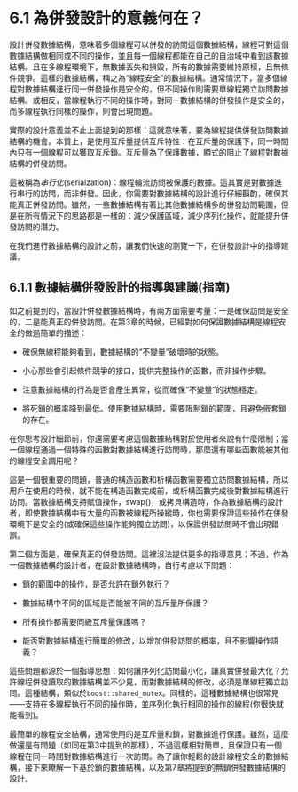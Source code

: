 # 6.1 為併發設計的意義何在？ 

設計併發數據結構，意味著多個線程可以併發的訪問這個數據結構，線程可對這個數據結構做相同或不同的操作，並且每一個線程都能在自己的自治域中看到該數據結構。且在多線程環境下，無數據丟失和損毀，所有的數據需要維持原樣，且無條件競爭。這樣的數據結構，稱之為“線程安全”的數據結構。通常情況下，當多個線程對數據結構進行同一併發操作是安全的，但不同操作則需要單線程獨立訪問數據結構。或相反，當線程執行不同的操作時，對同一數據結構的併發操作是安全的，而多線程執行同樣的操作，則會出現問題。

實際的設計意義並不止上面提到的那樣：這就意味著，要為線程提供併發訪問數據結構的機會。本質上，是使用互斥量提供互斥特性：在互斥量的保護下，同一時間內只有一個線程可以獲取互斥鎖。互斥量為了保護數據，顯式的阻止了線程對數據結構的併發訪問。

這被稱為*串行化*(serialzation)：線程輪流訪問被保護的數據。這其實是對數據進行串行的訪問，而非併發。因此，你需要對數據結構的設計進行仔細斟酌，確保其能真正併發訪問。雖然，一些數據結構有著比其他數據結構多的併發訪問範圍，但是在所有情況下的思路都是一樣的：減少保護區域，減少序列化操作，就能提升併發訪問的潛力。

在我們進行數據結構的設計之前，讓我們快速的瀏覽一下，在併發設計中的指導建議。

## 6.1.1 數據結構併發設計的指導與建議(指南)

如之前提到的，當設計併發數據結構時，有兩方面需要考量：一是確保訪問是安全的，二是能真正的併發訪問。在第3章的時候，已經對如何保證數據結構是線程安全的做過簡單的描述：

- 確保無線程能夠看到，數據結構的“不變量”破壞時的狀態。

- 小心那些會引起條件競爭的接口，提供完整操作的函數，而非操作步驟。

- 注意數據結構的行為是否會產生異常，從而確保“不變量”的狀態穩定。

- 將死鎖的概率降到最低。使用數據結構時，需要限制鎖的範圍，且避免嵌套鎖的存在。

在你思考設計細節前，你還需要考慮這個數據結構對於使用者來說有什麼限制；當一個線程通過一個特殊的函數對數據結構進行訪問時，那麼還有哪些函數能被其他的線程安全調用呢？

這是一個很重要的問題，普通的構造函數和析構函數需要獨立訪問數據結構，所以用戶在使用的時候，就不能在構造函數完成前，或析構函數完成後對數據結構進行訪問。當數據結構支持賦值操作，swap()，或拷貝構造時，作為數據結構的設計者，即使數據結構中有大量的函數被線程所操縱時，你也需要保證這些操作在併發環境下是安全的(或確保這些操作能夠獨立訪問)，以保證併發訪問時不會出現錯誤。

第二個方面是，確保真正的併發訪問。這裡沒法提供更多的指導意見；不過，作為一個數據結構的設計者，在設計數據結構時，自行考慮以下問題：

- 鎖的範圍中的操作，是否允許在鎖外執行？

- 數據結構中不同的區域是否能被不同的互斥量所保護？

- 所有操作都需要同級互斥量保護嗎？

- 能否對數據結構進行簡單的修改，以增加併發訪問的概率，且不影響操作語義？

這些問題都源於一個指導思想：如何讓序列化訪問最小化，讓真實併發最大化？允許線程併發讀取的數據結構並不少見，而對數據結構的修改，必須是單線程獨立訪問。這種結構，類似於`boost::shared_mutex`。同樣的，這種數據結構也很常見——支持在多線程執行不同的操作時，並序列化執行相同的操作的線程(你很快就能看到)。

最簡單的線程安全結構，通常使用的是互斥量和鎖，對數據進行保護。雖然，這麼做還是有問題（如同在第3中提到的那樣），不過這樣相對簡單，且保證只有一個線程在同一時間對數據結構進行一次訪問。為了讓你輕鬆的設計線程安全的數據結構，接下來瞭解一下基於鎖的數據結構，以及第7章將提到的無鎖併發數據結構的設計。
